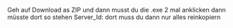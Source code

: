 Geh auf Download as ZIP und dann musst du die .exe 2 mal anklicken dann müsste dort so stehen Server_Id: dort muss du dann nur alles reinkopiern 
